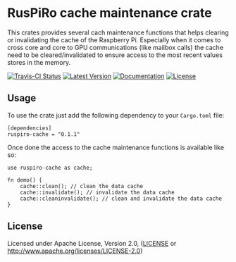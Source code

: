 # RusPiRo cache maintenance crate

This crates provides several cach maintenance functions that helps clearing or invalidating the cache of the Raspberry Pi.
Especially when it comes to cross core and core to GPU communications (like mailbox calls) the cache need to be cleared/invalidated
to ensure access to the most recent values stores in the memory.

[![Travis-CI Status](https://api.travis-ci.org/RusPiRo/ruspiro-cache.svg?branch=master)](https://travis-ci.org/RusPiRo/ruspiro-cache)
[![Latest Version](https://img.shields.io/crates/v/ruspiro-cache.svg)](https://crates.io/crates/ruspiro-cache)
[![Documentation](https://docs.rs/ruspiro-cache/badge.svg)](https://docs.rs/ruspiro-cache)
[![License](https://img.shields.io/crates/l/ruspiro-cache.svg)](https://github.com/RusPiRo/ruspiro-cache#license)


## Usage
To use the crate just add the following dependency to your ``Cargo.toml`` file:
```
[dependencies]
ruspiro-cache = "0.1.1"
```

Once done the access to the cache maintenance functions is available like so:
```
use ruspiro-cache as cache;

fn demo() {
    cache::clean(); // clean the data cache
    cache::invalidate(); // invalidate the data cache
    cache::cleaninvalidate(); // clean and invalidate the data cache
}
```

## License
Licensed under Apache License, Version 2.0, ([LICENSE](LICENSE) or http://www.apache.org/licenses/LICENSE-2.0)